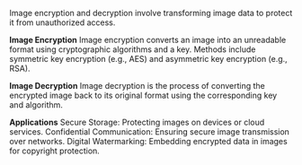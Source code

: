 Image encryption and decryption involve transforming image data to protect it from unauthorized access.

**Image Encryption**
Image encryption converts an image into an unreadable format using cryptographic algorithms and a key. Methods include symmetric key encryption (e.g., AES) and asymmetric key encryption (e.g., RSA).

**Image Decryption**
Image decryption is the process of converting the encrypted image back to its original format using the corresponding key and algorithm.

**Applications**
Secure Storage: Protecting images on devices or cloud services.
Confidential Communication: Ensuring secure image transmission over networks.
Digital Watermarking: Embedding encrypted data in images for copyright protection.
